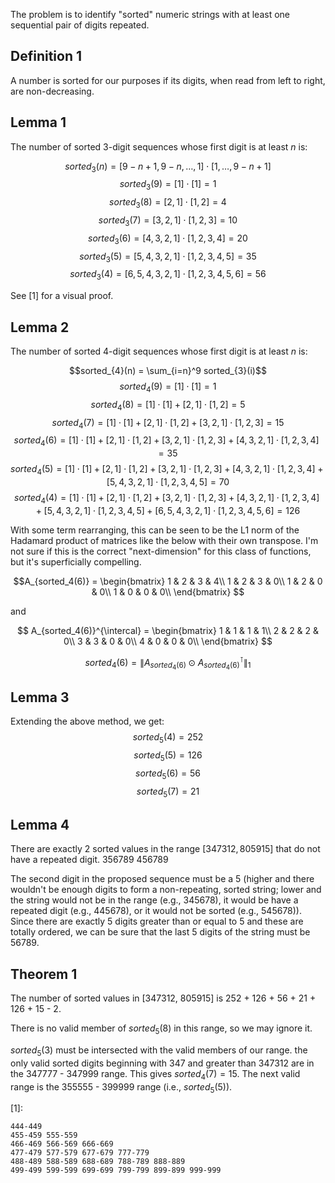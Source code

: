 The problem is to identify "sorted" numeric strings with at least one sequential pair of digits repeated.

## Definition 1
A number is sorted for our purposes if its digits, when read from left to right, are non-decreasing.

## Lemma 1
The number of sorted 3-digit sequences whose first digit is at least $n$ is:

$$sorted_{3}(n) = [9-n+1, 9-n, \dots, 1] \cdot [1, \dots, 9-n+1]$$
$$sorted_{3}(9) = [1] \cdot [1] = 1$$
$$sorted_{3}(8) = [2, 1] \cdot [1, 2] = 4$$
$$sorted_{3}(7) = [3, 2, 1] \cdot [1, 2, 3] = 10$$
$$sorted_{3}(6) = [4, 3, 2, 1] \cdot [1, 2, 3, 4] = 20$$
$$sorted_{3}(5) = [5, 4, 3, 2, 1] \cdot [1, 2, 3, 4, 5] = 35$$
$$sorted_{3}(4) = [6, 5, 4, 3, 2, 1] \cdot [1, 2, 3, 4, 5, 6] = 56$$

See [1] for a visual proof.

## Lemma 2
The number of sorted 4-digit sequences whose first digit is at least $n$ is:

$$sorted_{4}(n) = \sum_{i=n}^9 sorted_{3}(i)$$
$$sorted_{4}(9) = [1] \cdot [1] = 1$$
$$sorted_{4}(8) = [1] \cdot [1] + [2, 1] \cdot [1, 2] = 5$$
$$sorted_{4}(7) = [1] \cdot [1] + [2, 1] \cdot [1, 2]
                         + [3, 2, 1] \cdot [1, 2, 3] = 15$$
$$sorted_{4}(6) = [1] \cdot [1] + [2, 1] \cdot [1, 2] + [3, 2, 1] \cdot [1, 2, 3] +
                         [4, 3, 2, 1] \cdot [1, 2, 3, 4] = 35$$
$$sorted_{4}(5) = [1] \cdot [1] + [2, 1] \cdot [1, 2] + [3, 2, 1] \cdot [1, 2, 3] +
                         [4, 3, 2, 1] \cdot [1, 2, 3, 4] +
                         [5, 4, 3, 2, 1] \cdot [1, 2, 3, 4, 5] = 70$$
$$sorted_{4}(4) = [1] \cdot [1] + [2, 1] \cdot [1, 2] + [3, 2, 1] \cdot [1, 2, 3] +
                         [4, 3, 2, 1] \cdot [1, 2, 3, 4] +
                         [5, 4, 3, 2, 1] \cdot [1, 2, 3, 4, 5] +
                         [6, 5, 4, 3, 2, 1] \cdot [1, 2, 3, 4, 5, 6] = 126$$

With some term rearranging, this can be seen to be the L1 norm of the Hadamard product of matrices like the below with their own transpose. I'm not sure if this is the correct "next-dimension" for this class of functions, but it's superficially compelling.

$$A_{sorted_4(6)} = \begin{bmatrix}
1 & 2 & 3 & 4\\
1 & 2 & 3 & 0\\
1 & 2 & 0 & 0\\
1 & 0 & 0 & 0\\
\end{bmatrix}
$$

and

$$
A_{sorted_4(6)}^{\intercal} = \begin{bmatrix}
1 & 1 & 1 & 1\\
2 & 2 & 2 & 0\\
3 & 3 & 0 & 0\\
4 & 0 & 0 & 0\\
\end{bmatrix}
$$

$$sorted_4(6) = \|A_{sorted_4(6)} \odot A_{sorted_4(6)}^{\intercal} \|_{1}$$

## Lemma 3
Extending the above method, we get:
$$sorted_5(4) = 252$$
$$sorted_5(5) = 126$$
$$sorted_5(6) = 56$$
$$sorted_5(7) = 21$$

## Lemma 4
There are exactly 2 sorted values in the range $[347312, 805915]$ that do not have a repeated digit.
356789
456789

The second digit in the proposed sequence must be a 5 (higher and there wouldn't be enough digits to form a non-repeating, sorted string; lower and the string would not be in the range (e.g., 345678), it would be have a repeated digit (e.g., 445678), or it would not be sorted (e.g., 545678)). Since there are exactly 5 digits greater than or equal to 5 and these are totally ordered, we can be sure that the last 5 digits of the string must be 56789.

## Theorem 1
The number of sorted values in [347312, 805915] is 252 + 126 + 56 + 21 + 126 + 15 - 2.

There is no valid member of $sorted_5(8)$ in this range, so we may ignore it.

$sorted_5(3)$ must be intersected with the valid members of our range. the only valid sorted digits beginning with 347 and greater than 347312 are in the 347777 - 347999 range. This gives $sorted_4(7) = 15$.
The next valid range is the 355555 - 399999 range (i.e., $sorted_5(5)$).


[1]:
```
444-449
455-459 555-559
466-469 566-569 666-669
477-479 577-579 677-679 777-779
488-489 588-589 688-689 788-789 888-889
499-499 599-599 699-699 799-799 899-899 999-999
```

